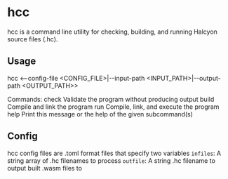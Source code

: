 # hcc
hcc is a command line utility for checking, building, and running Halcyon source files (.hc). 

## Usage
hcc <COMMAND> <--config-file <CONFIG_FILE>|--input-path <INPUT_PATH>|--output-path <OUTPUT_PATH>>

Commands:
  check  Validate the program without producing output
  build  Compile and link the program
  run    Compile, link, and execute the program
  help   Print this message or the help of the given subcommand(s)

## Config
hcc config files are .toml format files that specify two variables
`infiles`: A string array of .hc filenames to process
`outfile`: A string .hc filename to output built .wasm files to
